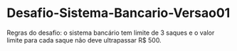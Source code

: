 # Desafio-Sistema-Bancario-Versao01
Regras do desafio: o sistema bancário tem limite de 3 saques e o valor limite para cada saque não deve ultrapassar R$ 500.
